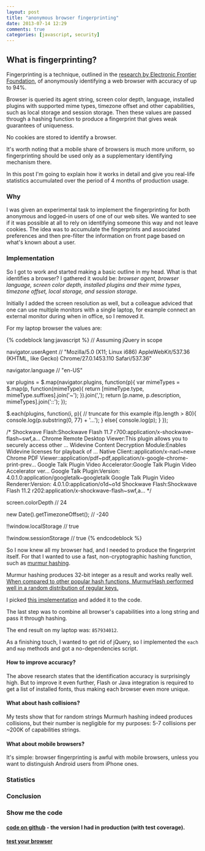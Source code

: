 ```yaml
---
layout: post
title: "anonymous browser fingerprinting"
date: 2013-07-14 12:29
comments: true
categories: [javascript, security]
---
```


## What is fingerprinting?

Fingerprinting is a technique, outlined in the [research by Electronic Frontier Foundation](https://panopticlick.eff.org/browser-uniqueness.pdf), of anonymously identifying a web browser with accuracy of up to 94%.

Browser is queried its agent string, screen color depth, language, installed plugins with supported mime types, timezone offset and other capabilities, such as local storage and session storage. Then these values are passed through a hashing function to produce a fingerprint that gives weak guarantees of uniqueness.

No cookies are stored to identify a browser.

It's worth noting that a mobile share of browsers is much more uniform, so fingerprinting should be used only as a supplementary identifying mechanism there.

In this post I'm going to explain how it works in detail and give you real-life statistics accumulated over the period of 4 months of production usage.
<!--more--> 

### Why

I was given an experimental task to implement the fingerprinting for both anonymous and logged-in users of one of our web sites. We wanted to see if it was possible at all to rely on identifying someone this way and not leave cookies. The idea was to accumulate the fingerprints and associated preferences and then pre-filter the information on front page based on what's known about a user.

### Implementation

So I got to work and started making a basic outline in my head. What is that identifies a browser? I gathered it would be:
_browser agent, browser language, screen color depth, installed plugins and their mime types, timezone offset, local storage, and session storage._

Initially I added the screen resolution as well, but a colleague adviced that one can use multiple monitors with a single laptop, for example connect an external monitor during when in office, so I removed it.

For my laptop browser the values are:

{% codeblock lang:javascript %}
// Assuming jQuery in scope

navigator.userAgent
// "Mozilla/5.0 (X11; Linux i686) AppleWebKit/537.36 (KHTML, like Gecko) Chrome/27.0.1453.110 Safari/537.36"

navigator.language
// "en-US"

var plugins = $.map(navigator.plugins, function(p){
   var mimeTypes = $.map(p, function(mimeType){
    return [mimeType.type, mimeType.suffixes].join('~');
   }).join(',');
  return [p.name, p.description, mimeTypes].join('::');
});


$.each(plugins, function(i, p){ 
  // truncate for this example
  if(p.length > 80){
    console.log(p.substring(0, 77) + '...');
  } else{
    console.log(p);
  }
});

/*
Shockwave Flash:Shockwave Flash 11.7 r700:application/x-shockwave-flash~swf,a... 
Chrome Remote Desktop Viewer:This plugin allows you to securely access other ... 
Widevine Content Decryption Module:Enables Widevine licenses for playback of ... 
Native Client::application/x-nacl~nexe 
Chrome PDF Viewer::application/pdf~pdf,application/x-google-chrome-print-prev... 
Google Talk Plugin Video Accelerator:Google Talk Plugin Video Accelerator ver... 
Google Talk Plugin:Version: 4.0.1.0:application/googletalk~googletalk 
Google Talk Plugin Video Renderer:Version: 4.0.1.0:application/o1d~o1d 
Shockwave Flash:Shockwave Flash 11.2 r202:application/x-shockwave-flash~swf,a...
*/

screen.colorDepth
// 24

new Date().getTimezoneOffset();
// -240

!!window.localStorage
// true

!!window.sessionStorage
// true
{% endcodeblock %}

So I now knew all my browser had, and I needed to produce the fingerprint itself.
For that I wanted to use a fast, non-cryptographic hashing function, such as [murmur hashing](en.wikipedia.org/wiki/MurmurHash‎).

Murmur hashing produces 32-bit integer as a result and works really well. [When compared to other popular hash functions, MurmurHash performed well in a random distribution of regular keys.](http://programmers.stackexchange.com/questions/49550/which-hashing-algorithm-is-best-for-uniqueness-and-speed)

I picked [this implementation](http://github.com/garycourt/murmurhash-js) and added it to the code.

The last step was to combine all browser's capabilities into a long string and pass it through hashing.

The end result on my laptop was: `857934012`.

As a finishing touch, I wanted to get rid of jQuery, so I implemented the `each` and `map` methods and got a no-dependencies script.

#### How to improve accuracy?

The above research states that the identification accuracy is surprisingly high. But to improve it even further, Flash or Java integration is required to get a list of installed fonts, thus making each browser even more unique.

#### What about hash collisions?

My tests show that for random strings Murmurh hashing indeed produces collisions, but their number is negligible for my purposes: 5-7 collisions per ~200K of capabilities strings.

#### What about mobile browsers?

It's simple: browser fingerprinting is awful with mobile browsers, unless you want to distinguish Android users from iPhone ones.

### Statistics

### Conclusion

### Show me the code

#### [code on github](https://github.com/Valve/fingerprintjs) - the version I had in production (with test coverage).

#### [test your browser](http://valve.github.io/fingerprintjs/)
